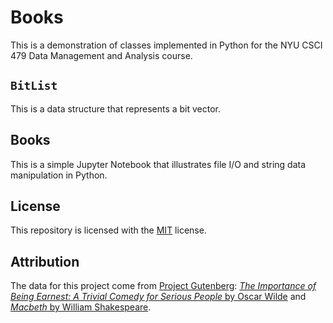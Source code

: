 # Books

This is a demonstration of classes implemented in Python for the NYU CSCI 479
Data Management and Analysis course.

## `BitList`

This is a data structure that represents a bit vector.

## Books

This is a simple Jupyter Notebook that illustrates file I/O and string data
manipulation in Python.

## License

This repository is licensed with the [MIT](LICENSE.txt) license.

## Attribution

The data for this project come from
[Project Gutenberg](https://www.gutenberg.org/):
[_The Importance of Being Earnest: A Trivial Comedy for Serious People_ by Oscar Wilde](https://www.gutenberg.org/cache/epub/844/pg844.txt)
and
[_Macbeth_ by William Shakespeare](https://www.gutenberg.org/cache/epub/1533/pg1533.txt).
